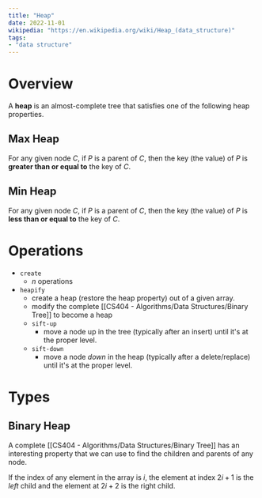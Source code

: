 ```yaml
---
title: "Heap"
date: 2022-11-01
wikipedia: "https://en.wikipedia.org/wiki/Heap_(data_structure)"
tags:
- "data structure"
---
```


# Overview

A **heap** is an almost-complete tree that satisfies one of the following heap properties.

## Max Heap
For any given node $C$, if $P$ is a parent of $C$, then the key (the value) of $P$ is **greater than or equal to** the key of $C$.

## Min Heap
For any given node $C$, if $P$ is a parent of $C$, then the key (the value) of $P$ is **less than or equal to** the key of $C$.

# Operations
* `create`
	* $n$ operations
* `heapify`
	* create a heap (restore the heap property) out of a given array.
	* modify the complete [[CS404 - Algorithms/Data Structures/Binary Tree]] to become a heap
	* `sift-up`
		* move a node up in the tree (typically after an insert) until it's at the proper level.
	* `sift-down`
		* move a node *down* in the heap (typically after a delete/replace) until it's at the proper level.

# Types
## Binary Heap

A complete [[CS404 - Algorithms/Data Structures/Binary Tree]] has an interesting property that we can use to find the children and parents of any node.

If the index of any element in the array is $i$, the element at index $2i+1$ is the *left* child and the element at $2i+2$ is the right child.